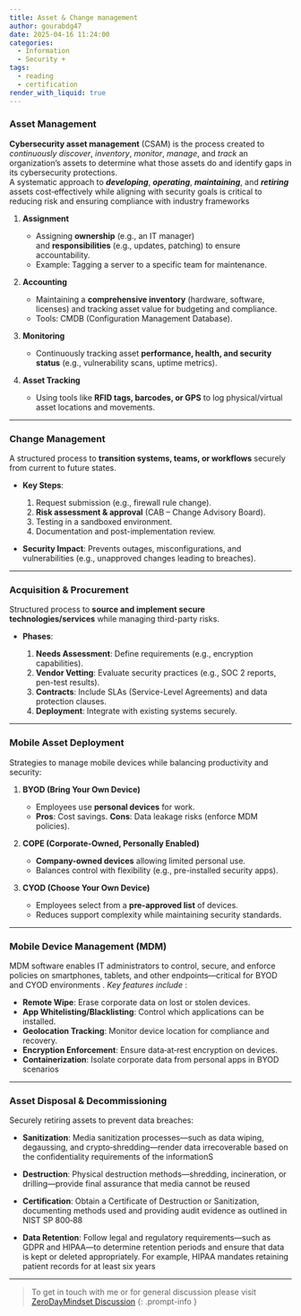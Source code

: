```yaml
---
title: Asset & Change management
author: gourabdg47
date: 2025-04-16 11:24:00
categories:
  - Information
  - Security +
tags:
  - reading
  - certification
render_with_liquid: true
---
```


### **Asset Management**

**Cybersecurity asset management** (CSAM) is the process created to *continuously discover*, *inventory*, *monitor*, *manage*, and *track* an organization’s assets to determine what those assets do and identify gaps in its cybersecurity protections.  
A systematic approach to ***developing***, ***operating***, ***maintaining***, and ***retiring*** assets cost‑effectively while aligning with security goals is critical to reducing risk and ensuring compliance with industry frameworks

1. **Assignment**
    
    - Assigning **ownership** (e.g., an IT manager) and **responsibilities** (e.g., updates, patching) to ensure accountability.
    - Example: Tagging a server to a specific team for maintenance.
        
2. **Accounting**
    
    - Maintaining a **comprehensive inventory** (hardware, software, licenses) and tracking asset value for budgeting and compliance.
    - Tools: CMDB (Configuration Management Database).
        
3. **Monitoring**
    
    - Continuously tracking asset **performance, health, and security status** (e.g., vulnerability scans, uptime metrics).
        
4. **Asset Tracking**
    
    - Using tools like **RFID tags, barcodes, or GPS** to log physical/virtual asset locations and movements.

---

### **Change Management**

A structured process to **transition systems, teams, or workflows** securely from current to future states.

- **Key Steps**:
    
    1. Request submission (e.g., firewall rule change).
    2. **Risk assessment & approval** (CAB – Change Advisory Board).
    3. Testing in a sandboxed environment.
    4. Documentation and post-implementation review.
        
- **Security Impact**: Prevents outages, misconfigurations, and vulnerabilities (e.g., unapproved changes leading to breaches).
    
---

### **Acquisition & Procurement**

Structured process to **source and implement secure technologies/services** while managing third-party risks.

- **Phases**:
    
    1. **Needs Assessment**: Define requirements (e.g., encryption capabilities).
    2. **Vendor Vetting**: Evaluate security practices (e.g., SOC 2 reports, pen-test results).
    3. **Contracts**: Include SLAs (Service-Level Agreements) and data protection clauses.
    4. **Deployment**: Integrate with existing systems securely.
        
---

### **Mobile Asset Deployment**

Strategies to manage mobile devices while balancing productivity and security:

1. **BYOD (Bring Your Own Device)**
    
    - Employees use **personal devices** for work.
    - **Pros**: Cost savings. **Cons**: Data leakage risks (enforce MDM policies).
        
2. **COPE (Corporate-Owned, Personally Enabled)**
    
    - **Company-owned devices** allowing limited personal use.
    - Balances control with flexibility (e.g., pre-installed security apps).
        
3. **CYOD (Choose Your Own Device)**
    
    - Employees select from a **pre-approved list** of devices.
    - Reduces support complexity while maintaining security standards.
        
---

### **Mobile Device Management (MDM)**

MDM software enables IT administrators to control, secure, and enforce policies on smartphones, tablets, and other endpoints—critical for BYOD and CYOD environments . 
*Key features include*  :

- **Remote Wipe**: Erase corporate data on lost or stolen devices.
- **App Whitelisting/Blacklisting**: Control which applications can be installed.
- **Geolocation Tracking**: Monitor device location for compliance and recovery.
- **Encryption Enforcement**: Ensure data‑at‑rest encryption on devices.
- **Containerization**: Isolate corporate data from personal apps in BYOD scenarios

---

### **Asset Disposal & Decommissioning**

Securely retiring assets to prevent data breaches:

- **Sanitization**:
	Media sanitization processes—such as data wiping, degaussing, and crypto‑shredding—render data irrecoverable based on the confidentiality requirements of the informationS
        
- **Destruction**:
	Physical destruction methods—shredding, incineration, or drilling—provide final assurance that media cannot be reused
        
- **Certification**:
    Obtain a Certificate of Destruction or Sanitization, documenting methods used and providing audit evidence as outlined in NIST SP 800‑88
        
- **Data Retention**:
    Follow legal and regulatory requirements—such as GDPR and HIPAA—to determine retention periods and ensure that data is kept or deleted appropriately. For example, HIPAA mandates retaining patient records for at least six years

---

> To get in touch with me or for general discussion please visit [ZeroDayMindset Discussion](https://github.com/orgs/X3N0-G0D/discussions) 
{: .prompt-info }